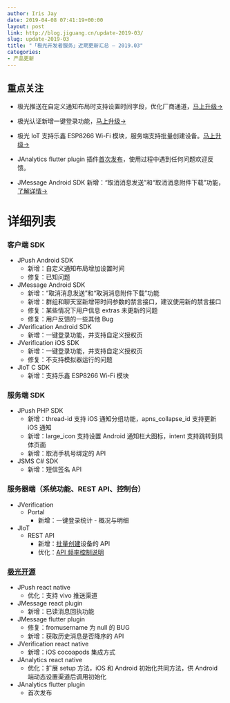 ```yaml
---
author: Iris Jay
date: 2019-04-08 07:41:19+00:00
layout: post
link: http://blog.jiguang.cn/update-2019-03/
slug: update-2019-03
title: "「极光开发者服务」近期更新汇总 – 2019.03"
categories:
- 产品更新
---
```



				

## 重点关注

  * 极光推送在自定义通知布局时支持设置时间字段，优化厂商通道，[马上升级→](https://docs.jiguang.cn/jpush/updates/)

  * 极光认证新增一键登录功能，[马上升级→](https://docs.jiguang.cn/jverification/updates/)  

  * 极光 IoT 支持乐鑫 ESP8266 Wi-Fi 模块，服务端支持批量创建设备。[马上升级→](https://docs.jiguang.cn/jiot/updates/)

  * JAnalytics flutter plugin 插件[首次发布](https://github.com/jpush/janalytics-flutter-plugin)，使用过程中遇到任何问题欢迎反馈。

  * JMessage Android SDK 新增：“取消消息发送”和“取消消息附件下载”功能，[了解详情→](https://docs.jiguang.cn/jmessage/client/android_sdk/message/#_28)

# 详细列表

### 客户端 SDK

  * JPush Android SDK
    * 新增：自定义通知布局增加设置时间
    * 修复：已知问题
  * JMessage Android SDK
    * 新增：“取消消息发送”和“取消消息附件下载”功能
    * 新增：群组和聊天室新增带时间参数的禁言接口，建议使用新的禁言接口
    * 修复：某些情况下用户信息 extras 未更新的问题
    * 修复：用户反馈的一些其他 Bug
  * JVerification Android SDK
    * 新增：一键登录功能，并支持自定义授权页
  * JVerification iOS SDK
    * 新增：一键登录功能，并支持自定义授权页
    * 修复：不支持模拟器运行的问题
  * JIoT C SDK
    * 新增：支持乐鑫 ESP8266 Wi-Fi 模块

### 服务端 SDK

  * JPush PHP SDK 
    * 新增：thread-id 支持 iOS 通知分组功能，apns_collapse_id 支持更新 iOS 通知
    * 新增：large_icon 支持设置 Android 通知栏大图标，intent 支持跳转到具体页面
    * 新增：取消手机号绑定的 API
  * JSMS C# SDK 
    * 新增：短信签名 API

### 服务器端（系统功能、REST API、控制台）

  * JVerification
    * Portal
      * 新增：一键登录统计 - 概况与明细
  * JIoT
    * REST API
      * 新增：[批量创建](https://docs.jiguang.cn/jiot/server/restapi/#_36)设备的 API
      * 优化：[API 频率控制说明](https://docs.jiguang.cn/jiot/server/restapi_intro/#api)

### [极光开源](https://github.com/jpush)

  * JPush react native 
    * 优化：支持 vivo 推送渠道
  * JMessage react plugin
    * 新增：已读消息回执功能
  * JMessage flutter plugin
    * 修复：fromusername 为 null 的 BUG
    * 新增：获取历史消息是否降序的 API
  * JVerification react native
    * 新增：iOS cocoapods 集成方式
  * JAnalytics react native 
    * 优化：扩展 setup 方法，iOS 和 Android 初始化共同方法，供 Android 端动态设置渠道后调用初始化
  * JAnalytics flutter plugin
    * 首次发布
